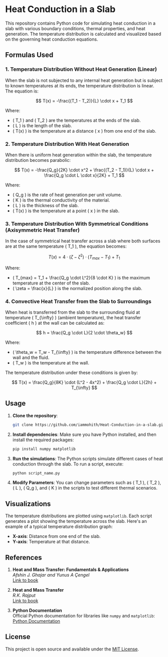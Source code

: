 # Heat Conduction in a Slab

This repository contains Python code for simulating heat conduction in a slab with various boundary conditions, thermal properties, and heat generation. The temperature distribution is calculated and visualized based on the governing heat conduction equations.

## Formulas Used

### 1. **Temperature Distribution Without Heat Generation (Linear)**

When the slab is not subjected to any internal heat generation but is subject to known temperatures at its ends, the temperature distribution is linear. The equation is:

$$
T(x) = -\frac{(T_1 - T_2)}{L} \cdot x + T_1
$$

Where:
- \( T_1 \) and \( T_2 \) are the temperatures at the ends of the slab.
- \( L \) is the length of the slab.
- \( T(x) \) is the temperature at a distance \( x \) from one end of the slab.

### 2. **Temperature Distribution With Heat Generation**

When there is uniform heat generation within the slab, the temperature distribution becomes parabolic:

$$
T(x) = -\frac{Q_g}{2K} \cdot x^2 + \frac{(T_2 - T_1)}{L} \cdot x + \frac{Q_g \cdot L \cdot x}{2K} + T_1
$$

Where:
- \( Q_g \) is the rate of heat generation per unit volume.
- \( K \) is the thermal conductivity of the material.
- \( L \) is the thickness of the slab.
- \( T(x) \) is the temperature at a point \( x \) in the slab.

### 3. **Temperature Distribution With Symmetrical Conditions (Axisymmetric Heat Transfer)**

In the case of symmetrical heat transfer across a slab where both surfaces are at the same temperature \( T_1 \), the equation becomes:

$$
T(x) = 4 \cdot ( \zeta - \zeta^2 ) \cdot (T_{max} - T_1) + T_1
$$

Where:
- \( T_{max} = T_1 + \frac{Q_g \cdot L^2}{8 \cdot K} \) is the maximum temperature at the center of the slab.
- \( \zeta = \frac{x}{L} \) is the normalized position along the slab.

### 4. **Convective Heat Transfer from the Slab to Surroundings**

When heat is transferred from the slab to the surrounding fluid at temperature \( T_{\infty} \) (ambient temperature), the heat transfer coefficient \( h \) at the wall can be calculated as:

$$
h = \frac{Q_g \cdot L}{2 \cdot \theta_w}
$$

Where:
- \( \theta_w = T_w - T_{\infty} \) is the temperature difference between the wall and the fluid.
- \( T_w \) is the temperature at the wall.

The temperature distribution under these conditions is given by:

$$
T(x) = \frac{Q_g}{8K} \cdot (L^2 - 4x^2) + \frac{Q_g \cdot L}{2h} + T_{\infty}
$$

## Usage

1. **Clone the repository**:
   ```bash
   git clone https://github.com/iammohith/Heat-Conduction-in-a-slab.git
   ```
   
2. **Install dependencies**:
   Make sure you have Python installed, and then install the required packages:
   ```bash
   pip install numpy matplotlib
   ```

3. **Run the simulations**:
   The Python scripts simulate different cases of heat conduction through the slab. To run a script, execute:
   ```bash
   python script_name.py
   ```

4. **Modify Parameters**:
   You can change parameters such as \( T_1 \), \( T_2 \), \( L \), \( Q_g \), and \( K \) in the scripts to test different thermal scenarios.

## Visualizations

The temperature distributions are plotted using `matplotlib`. Each script generates a plot showing the temperature across the slab. Here's an example of a typical temperature distribution graph:
- **X-axis**: Distance from one end of the slab.
- **Y-axis**: Temperature at that distance.

## References

1. **Heat and Mass Transfer: Fundamentals & Applications**  
   *Afshin J. Ghajar and Yunus A Çengel*  
   [Link to book](https://www.mheducation.com/)

2. **Heat and Mass Transfer**  
   *R.K. Rajput*  
   [Link to book](https://www.schandpublishing.com/)

3. **Python Documentation**  
   Official Python documentation for libraries like `numpy` and `matplotlib`:  
   [Python Documentation](https://docs.python.org/3/)

## License

This project is open source and available under the [MIT License](LICENSE).
